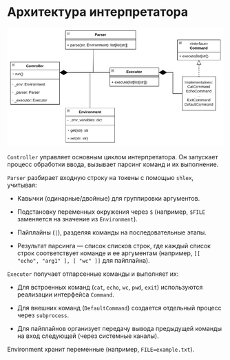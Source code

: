 # Архитектура интерпретатора

![Архитектура](./images/architecture.png)

`Controller` управляет основным циклом интерпретатора. Он запускает процесс обработки ввода, вызывает парсинг команд и их выполнение.

`Parser` разбирает входную строку на токены с помощью `shlex`, учитывая:

- Кавычки (одинарные/двойные) для группировки аргументов.

- Подстановку переменных окружения через `$` (например, `$FILE` заменяется на значение из `Environment`).

- Пайплайны (`|`), разделяя команды на последовательные этапы.

- Результат парсинга — список списков строк, где каждый список строк соответствует команде и ее аргументам (например, `[[ "echo", "arg1" ], [ "wc" ]]` для пайплайна).

`Executor` получает отпарсенные команды и выполняет их:

- Для встроенных команд (`cat`, `echo`, `wc`, `pwd`, `exit`) используются реализации интерфейса `Command`.

- Для внешних команд (`DefaultCommand`) создается отдельный процесс через `subprocess`.

- Для пайплайнов организует передачу вывода предыдущей команды на вход следующей (через системные каналы).

Environment хранит переменные (например, `FILE=example.txt`).
